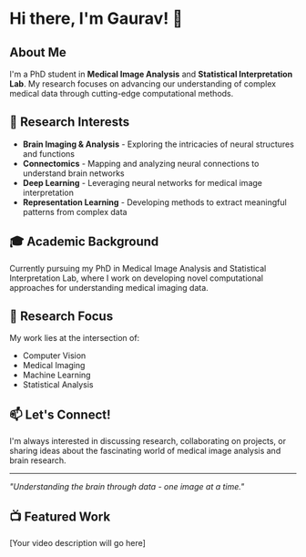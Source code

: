 # Hi there, I'm Gaurav! 👋

## About Me

I'm a PhD student in **Medical Image Analysis** and **Statistical Interpretation Lab**. My research focuses on advancing our understanding of complex medical data through cutting-edge computational methods.

## 🧠 Research Interests

- **Brain Imaging & Analysis** - Exploring the intricacies of neural structures and functions
- **Connectomics** - Mapping and analyzing neural connections to understand brain networks
- **Deep Learning** - Leveraging neural networks for medical image interpretation
- **Representation Learning** - Developing methods to extract meaningful patterns from complex data

## 🎓 Academic Background

Currently pursuing my PhD in Medical Image Analysis and Statistical Interpretation Lab, where I work on developing novel computational approaches for understanding medical imaging data.

## 🔬 Research Focus

My work lies at the intersection of:
- Computer Vision
- Medical Imaging
- Machine Learning
- Statistical Analysis

## 📫 Let's Connect!

I'm always interested in discussing research, collaborating on projects, or sharing ideas about the fascinating world of medical image analysis and brain research.

---

*"Understanding the brain through data - one image at a time."*

## 📺 Featured Work

<!-- Video will be added here -->
[Your video description will go here]

